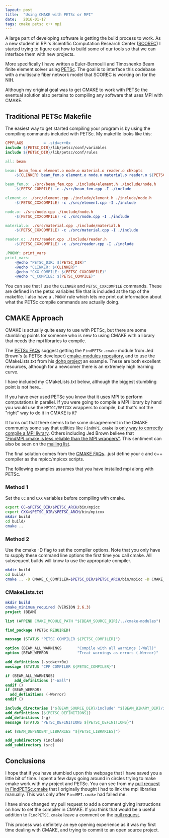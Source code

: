 ```yaml
---
layout: post
title:  "Using CMAKE with PETSc or MPI"
date:   2016-01-17
tags: cmake petsc c++ mpi
---
```

A large part of developing software is getting the build process to work. As a new student in RPI's Scientific Computation Research Center ([SCOREC](http://www.scorec.rpi.edu/)) I started trying to figure out how to build some of our tools so that we can interface them with new projects.

More specifically I have written a Euler-Bernoulli and Timoshenko Beam finite element solver using [PETSc](http://www.mcs.anl.gov/petsc/). The goal is to interface this codebase with a multiscale fiber network model that SCOREC is working on for the NIH.

Although my original goal was to get CMAKE to work with PETSc the eventual solution also pertains to compiling any software that uses MPI with CMAKE.

## Traditional PETSc Makefile
The easiest way to get started compiling your program is by using the compiling commands included with PETSc. My makefile looks like this:

```makefile
CPPFLAGS         = -std=c++0x
include ${PETSC_DIR}/lib/petsc/conf/variables
include ${PETSC_DIR}/lib/petsc/conf/rules

all: beam

beam: beam_fem.o element.o node.o material.o reader.o chkopts
    -${CLINKER} beam_fem.o element.o node.o material.o reader.o ${PETSC_KSP_LIB} -o beam_fem.out 

beam_fem.o: ./src/beam_fem.cpp ./include/element.h ./include/node.h
    -$(PETSC_COMPILE) -c ./src/beam_fem.cpp -I ./include

element.o: ./src/element.cpp ./include/element.h ./include/node.h
    -$(PETSC_CXXCOMPILE) -c ./src/element.cpp -I ./include

node.o: ./src/node.cpp ./include/node.h
    -$(PETSC_CXXCOMPILE) -c ./src/node.cpp -I ./include

material.o: ./src/material.cpp ./include/material.h
    -$(PETSC_CXXCOMPILE) -c ./src/material.cpp -I ./include

reader.o: ./src/reader.cpp ./include/reader.h
    -$(PETSC_CXXCOMPILE) -c ./src/reader.cpp -I ./include

.PHONY: print_vars
print_vars:
    -@echo "PETSC_DIR: $(PETSC_DIR)"
    -@echo "CLINKER: $(CLINKER)"
    -@echo "CXX_COMPILE: $(PETSC_CXXCOMPILE)"
    -@echo "C_COMPILE: $(PETSC_COMPILE)"
```

You can see that I use the `CLINKER` and `PETSC_CXXCOMPILE` commands. These are defined in the petsc variables file that is included at the top of the makefile. I also have a `.PHONY` rule which lets me print out information about what the PETSc compile commands are actually doing.

## CMAKE Approach
CMAKE is actually quite easy to use with PETSc, but there are some stumbling points for someone who is new to using CMAKE with a library that needs the mpi libraries to compile.

The [PETSc FAQs](http://www.mcs.anl.gov/petsc/documentation/faq.html#cmake) suggest getting the `FindPETSc.cmake` module from Jed Brown's (a PETSc developer) [cmake-modules repository](https://github.com/jedbrown/cmake-modules/), and to use the CMakeLists.txt from his [dohp project](https://github.com/jedbrown/dohp) an example. These are both excellent resources, although for a newcomer there is an extremely high learning curve.

I have included my CMakeLists.txt below, although the biggest stumbling point is not here...

If you have ever used PETSc you know that it uses MPI to perform computations in parallel. If you were going to compile a MPI library by hand you would use the `MPICC/MPICXX` wrappers to compile, but that's not the "right" way to do it in CMAKE is it?

It turns out that there seems to be some disagreement in the CMAKE community some say that utilities like `FindMPI.cmake` is [only way to correctly compile a MPI livrary](https://cmake.org/pipermail/cmake/2011-June/045037.html). Others including Jed Brown believe that ["FindMPI.cmake is less reliable than the MPI wrappers"](https://github.com/jedbrown/cmake-modules/pull/12). This sentiment can also be seen on the [mailing list](https://cmake.org/pipermail/cmake/2010-May/037143.html).

The final solution comes from the [CMAKE FAQs](https://cmake.org/Wiki/CMake_FAQ#How_do_I_use_a_different_compiler.3F)...just define your c and c++ compiler as the mpicc/mpicxx scripts.

The following examples assumes that you have installed mpi along with PETSc.

### Method 1
Set the `CC` and `CXX` variables before compiling with cmake.

```bash
export CC=$PETSC_DIR/$PETSC_ARCH/bin/mpicc
export CXX=$PETSC_DIR/$PETSC_ARCH/bin/mpicxx
mkdir build
cd build/
cmake ..
```

### Method 2
Use the cmake -D flag to set the compiler options. Note that you only have to supply these command line options the first time you call cmake. All subsequent builds will know to use the appropriate compiler.

```bash
mkdir build
cd build/
cmake .. -D CMAKE_C_COMPILER=$PETSC_DIR/$PETSC_ARCH/bin/mpicc -D CMAKE_CXX_COMPILER=$PETSC_DIR/$PETSC_ARCH/bin/mpicxx
```

### CMakeLists.txt

```cmake
mkdir build
cmake_minimum_required (VERSION 2.6.3)
project (BEAM)

list (APPEND CMAKE_MODULE_PATH "${BEAM_SOURCE_DIR}/../cmake-modules")

find_package (PETSc REQUIRED)

message (STATUS "PETSC COMPILER ${PETSC_COMPILER}")

option (BEAM_ALL_WARNINGS       "Compile with all warnings (-Wall)"           ON)
option (BEAM_WERROR             "Treat warnings as errors (-Werror)"          OFF)

add_definitions (-std=c++0x)
message (STATUS "CPP COMPILER ${PETSC_COMPILER}")

if (BEAM_ALL_WARNINGS)
    add_definitions ("-Wall")
endif ()
if (BEAM_WERROR)
  add_definitions (-Werror)
endif ()

include_directories ("${BEAM_SOURCE_DIR}/include" "${BEAM_BINARY_DIR}/include" ${PETSC_INCLUDES})
add_definitions (${PETSC_DEFINITIONS})
add_definitions (-g)
message (STATUS "PETSC_DEFINITIONS ${PETSC_DEFINITIONS}")

set (BEAM_DEPENDENT_LIBRARIES "${PETSC_LIBRARIES}")

add_subdirectory (include)
add_subdirectory (src)
```

## Conclusions
I hope that if you have stumbled upon this webpage that I have saved you a little bit of time. I spent a few days going around in circles trying to make cmake work with my project and PETSc. You can see from my [pull request in FindPETSc.cmake](https://github.com/jedbrown/cmake-modules/pull/12) that I originally thought I had to link the mpi libraries manually. This was only after `FindMPI.cmake` had failed me.

I have since changed my pull request to add a comment giving instructions on how to set the compiler in CMAKE. If you think that would be a useful addition to `FindPETSC.cmake` leave a comment on the [pull request](https://github.com/jedbrown/cmake-modules/pull/12).

This process was definitely an eye opening experience as it was my first time dealing with CMAKE, and trying to commit to an open source project.

